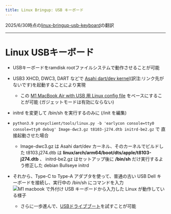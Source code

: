 ```yaml
---
title: Linux Bringup: USB キーボード
---
```


2025/6/30時点の[linux-bringup-usb-keyboard](https://github.com/AsahiLinux/docs/blob/main/docs/sw/linux-bringup-usb-keyboard.md)の翻訳

---
# Linux USBキーボード
* USBキーボードをramdisk rootファイルシステムで動作させることが可能
* USB3 XHCD, DWC3, DART などで [Asahi dart/dev kernel](https://github.com/AsahiLinux/linux/tree/dart/dev)(訳注:リンク先がないです)を起動することにより実現
   * この [M1 MacBook Air with USB 用 Linux config file](https://github.com/amworsley/asahi-wiki/blob/main/images/config-jannau-iso9660-noR.gz) をベースにすることが可能 (ガジェットモードは有効にならない)
* initrd を変更して /bin/sh を実行するのみに (/init を編集) 
* ``python3.9 proxyclient/tools/linux.py -b 'earlycon console=tty0 console=tty0 debug' Image-dwc3.gz t8103-j274.dtb initrd-be2.gz`` で
直接起動させた場合
    * Image-dwc3.gz は Asahi dart/dev カーネル、そのカーネルでビルドした t8103.j274.dtb は **linux/arch/arm64/boot/dts/apple/t8103-j274.dtb** 、 initrd-be2.gz はセットアップ後に **/bin/sh** だけ実行するよう修正した debian Bullseye initrd 
* それから、Type-C to Type-A アダプタを使って、普通の古い USB Dell キーボードを接続し、実行中の /bin/sh にコマンドを入力
![M1 macbook で外付け USB キーボードから入力した Linux が動作している様子](https://github.com/AsahiLinux/docs/blob/main/docs/assets/linuxOnM1.png)

   * さらに一歩進んで、[USBドライブブート](SW-Linux-USB-drive.md)を試すことが可能
